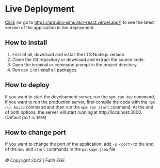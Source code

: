 # Live Deployment
[Click](https://arduino-simulator-react.vercel.app/) (or go to https://arduino-simulator-react.vercel.app/) to see the latest version of the application in live deployment.

## How to install
1) First of all, download and install the LTS Node.js version.
2) Clone the Git repository or download and extract the source code.
3) Open the terminal or command prompt in the project directory.
4) Run `npm i` to install all packages.

## How to deploy
If you want to start the development server, run the `npm run dev` command, if you want to run the production server,
first compile the code with the `npm run build` command and then run the `npm run start` command. At the end of both
options, the server will start running at http://localhost:3000. (Default port is `3000`)

## How to change port
If you want to change the port of the application, add `-p <port>` to the end of the `dev` and `start` commands in the
`package.json` file

###### &copy; Copyright 2023 | Fatih EGE